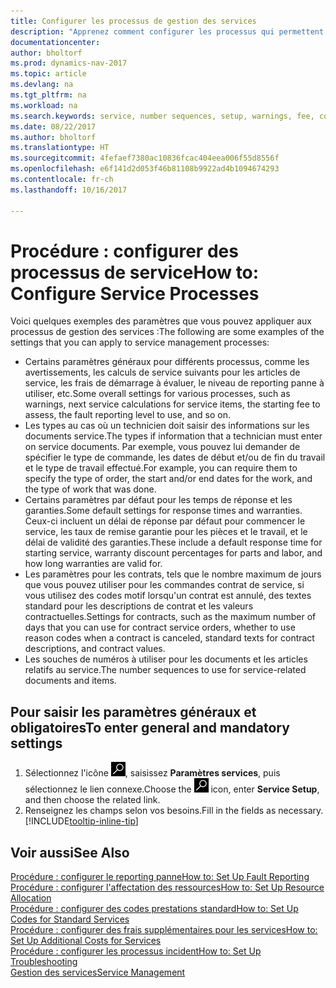 ```yaml
---
title: Configurer les processus de gestion des services
description: "Apprenez comment configurer les processus qui permettent de vérifier que les clients sont satisfaits de votre service client."
documentationcenter: 
author: bholtorf
ms.prod: dynamics-nav-2017
ms.topic: article
ms.devlang: na
ms.tgt_pltfrm: na
ms.workload: na
ms.search.keywords: service, number sequences, setup, warnings, fee, contracts, warranties
ms.date: 08/22/2017
ms.author: bholtorf
ms.translationtype: HT
ms.sourcegitcommit: 4fefaef7380ac10836fcac404eea006f55d8556f
ms.openlocfilehash: e6f141d2d053f46b81108b9922ad4b1094674293
ms.contentlocale: fr-ch
ms.lasthandoff: 10/16/2017

---
```

# <a name="how-to-configure-service-processes"></a><span data-ttu-id="15494-103">Procédure : configurer des processus de service</span><span class="sxs-lookup"><span data-stu-id="15494-103">How to: Configure Service Processes</span></span>
<span data-ttu-id="15494-104">Voici quelques exemples des paramètres que vous pouvez appliquer aux processus de gestion des services :</span><span class="sxs-lookup"><span data-stu-id="15494-104">The following are some examples of the settings that you can apply to service management processes:</span></span>  
  
* <span data-ttu-id="15494-105">Certains paramètres généraux pour différents processus, comme les avertissements, les calculs de service suivants pour les articles de service, les frais de démarrage à évaluer, le niveau de reporting panne à utiliser, etc.</span><span class="sxs-lookup"><span data-stu-id="15494-105">Some overall settings for various processes, such as warnings, next service calculations for service items, the starting fee to assess, the fault reporting level to use, and so on.</span></span>  
* <span data-ttu-id="15494-106">Les types au cas où un technicien doit saisir des informations sur les documents service.</span><span class="sxs-lookup"><span data-stu-id="15494-106">The types if information that a technician must enter on service documents.</span></span> <span data-ttu-id="15494-107">Par exemple, vous pouvez lui demander de spécifier le type de commande, les dates de début et/ou de fin du travail et le type de travail effectué.</span><span class="sxs-lookup"><span data-stu-id="15494-107">For example, you can require them to specify the type of order, the start and/or end dates for the work, and the type of work that was done.</span></span>  
* <span data-ttu-id="15494-108">Certains paramètres par défaut pour les temps de réponse et les garanties.</span><span class="sxs-lookup"><span data-stu-id="15494-108">Some default settings for response times and warranties.</span></span> <span data-ttu-id="15494-109">Ceux-ci incluent un délai de réponse par défaut pour commencer le service, les taux de remise garantie pour les pièces et le travail, et le délai de validité des garanties.</span><span class="sxs-lookup"><span data-stu-id="15494-109">These include a default response time for starting service, warranty discount percentages for parts and labor, and how long warranties are valid for.</span></span>  
* <span data-ttu-id="15494-110">Les paramètres pour les contrats, tels que le nombre maximum de jours que vous pouvez utiliser pour les commandes contrat de service, si vous utilisez des codes motif lorsqu'un contrat est annulé, des textes standard pour les descriptions de contrat et les valeurs contractuelles.</span><span class="sxs-lookup"><span data-stu-id="15494-110">Settings for contracts, such as the maximum number of days that you can use for contract service orders, whether to use reason codes when a contract is canceled, standard texts for contract descriptions, and contract values.</span></span>  
* <span data-ttu-id="15494-111">Les souches de numéros à utiliser pour les documents et les articles relatifs au service.</span><span class="sxs-lookup"><span data-stu-id="15494-111">The number sequences to use for service-related documents and items.</span></span>  

## <a name="to-enter-general-and-mandatory-settings"></a><span data-ttu-id="15494-112">Pour saisir les paramètres généraux et obligatoires</span><span class="sxs-lookup"><span data-stu-id="15494-112">To enter general and mandatory settings</span></span>
1. <span data-ttu-id="15494-113">Sélectionnez l'icône ![Page ou état pour la recherche](media/ui-search/search_small.png "Page ou état pour la recherche"), saisissez **Paramètres services**, puis sélectionnez le lien connexe.</span><span class="sxs-lookup"><span data-stu-id="15494-113">Choose the ![Search for Page or Report](media/ui-search/search_small.png "Search for Page or Report icon") icon, enter **Service Setup**, and then choose the related link.</span></span>
2. <span data-ttu-id="15494-114">Renseignez les champs selon vos besoins.</span><span class="sxs-lookup"><span data-stu-id="15494-114">Fill in the fields as necessary.</span></span> [!INCLUDE[tooltip-inline-tip](includes/tooltip-inline-tip_md.md)]  

## <a name="see-also"></a><span data-ttu-id="15494-115">Voir aussi</span><span class="sxs-lookup"><span data-stu-id="15494-115">See Also</span></span>  
[<span data-ttu-id="15494-116">Procédure : configurer le reporting panne</span><span class="sxs-lookup"><span data-stu-id="15494-116">How to: Set Up Fault Reporting</span></span>](service-how-setup-fault-reporting.md)  
[<span data-ttu-id="15494-117">Procédure : configurer l'affectation des ressources</span><span class="sxs-lookup"><span data-stu-id="15494-117">How to: Set Up Resource Allocation</span></span>](service-how-setup-resource-allocation.md)  
[<span data-ttu-id="15494-118">Procédure : configurer des codes prestations standard</span><span class="sxs-lookup"><span data-stu-id="15494-118">How to: Set Up Codes for Standard Services</span></span>](service-how-setup-service-coding.md)  
[<span data-ttu-id="15494-119">Procédure : configurer des frais supplémentaires pour les services</span><span class="sxs-lookup"><span data-stu-id="15494-119">How to: Set Up Additional Costs for Services</span></span>](service-how-setup-service-costs-pricing.md)  
[<span data-ttu-id="15494-120">Procédure : configurer les processus incident</span><span class="sxs-lookup"><span data-stu-id="15494-120">How to: Set Up Troubleshooting</span></span>](service-how-setup-troubleshooting.md)  
[<span data-ttu-id="15494-121">Gestion des services</span><span class="sxs-lookup"><span data-stu-id="15494-121">Service Management</span></span>](service-service.md)  

